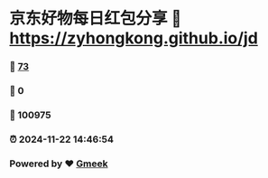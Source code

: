 # 京东好物每日红包分享 :link: https://zyhongkong.github.io/jd 
### :page_facing_up: [73](https://zyhongkong.github.io/jd/tag.html) 
### :speech_balloon: 0 
### :hibiscus: 100975 
### :alarm_clock: 2024-11-22 14:46:54 
### Powered by :heart: [Gmeek](https://github.com/Meekdai/Gmeek)
